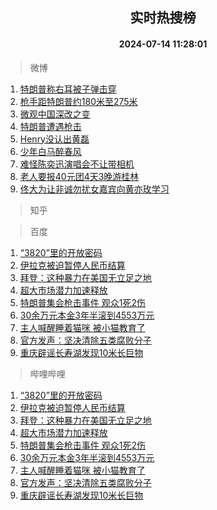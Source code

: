 <div align="center"><h2>实时热搜榜</h2><h4>2024-07-14 11:28:01</h4></div>

> 微博  

1. [特朗普称右耳被子弹击穿](https://s.weibo.com/weibo?q=%23%E7%89%B9%E6%9C%97%E6%99%AE%E7%A7%B0%E5%8F%B3%E8%80%B3%E8%A2%AB%E5%AD%90%E5%BC%B9%E5%87%BB%E7%A9%BF%23&t=31&band_rank=1&Refer=top)<br />
2. [枪手距特朗普约180米至275米](https://s.weibo.com/weibo?q=%23%E6%9E%AA%E6%89%8B%E8%B7%9D%E7%89%B9%E6%9C%97%E6%99%AE%E7%BA%A6180%E7%B1%B3%E8%87%B3275%E7%B1%B3%23&t=31&band_rank=2&Refer=top)<br />
3. [微观中国深改之变](https://s.weibo.com/weibo?q=%23%E5%BE%AE%E8%A7%82%E4%B8%AD%E5%9B%BD%E6%B7%B1%E6%94%B9%E4%B9%8B%E5%8F%98%23&t=31&band_rank=3&Refer=top)<br />
4. [特朗普遭遇枪击](https://s.weibo.com/weibo?q=%23%E7%89%B9%E6%9C%97%E6%99%AE%E9%81%AD%E9%81%87%E6%9E%AA%E5%87%BB%23&t=31&band_rank=4&Refer=top)<br />
5. [Henry没认出黄磊](https://s.weibo.com/weibo?q=%23Henry%E6%B2%A1%E8%AE%A4%E5%87%BA%E9%BB%84%E7%A3%8A%23&t=31&band_rank=5&Refer=top)<br />
6. [少年白马醉春风](https://s.weibo.com/weibo?q=%E5%B0%91%E5%B9%B4%E7%99%BD%E9%A9%AC%E9%86%89%E6%98%A5%E9%A3%8E&t=31&band_rank=6&Refer=top)<br />
7. [难怪陈奕迅演唱会不让带相机](https://s.weibo.com/weibo?q=%E9%9A%BE%E6%80%AA%E9%99%88%E5%A5%95%E8%BF%85%E6%BC%94%E5%94%B1%E4%BC%9A%E4%B8%8D%E8%AE%A9%E5%B8%A6%E7%9B%B8%E6%9C%BA&t=31&band_rank=7&Refer=top)<br />
8. [老人要报40元团4天3晚游桂林](https://s.weibo.com/weibo?q=%23%E8%80%81%E4%BA%BA%E8%A6%81%E6%8A%A540%E5%85%83%E5%9B%A24%E5%A4%A93%E6%99%9A%E6%B8%B8%E6%A1%82%E6%9E%97%23&t=31&band_rank=8&Refer=top)<br />
9. [佟大为让非诚勿扰女嘉宾向黄亦玫学习](https://s.weibo.com/weibo?q=%E4%BD%9F%E5%A4%A7%E4%B8%BA%E8%AE%A9%E9%9D%9E%E8%AF%9A%E5%8B%BF%E6%89%B0%E5%A5%B3%E5%98%89%E5%AE%BE%E5%90%91%E9%BB%84%E4%BA%A6%E7%8E%AB%E5%AD%A6%E4%B9%A0&t=31&band_rank=9&Refer=top)<br />

> 知乎  


> 百度  

1. [“3820”里的开放密码](https://www.baidu.com/s?wd=%E2%80%9C3820%E2%80%9D%E9%87%8C%E7%9A%84%E5%BC%80%E6%94%BE%E5%AF%86%E7%A0%81&sa=fyb_news&rsv_dl=fyb_news)<br />
2. [伊拉克被迫暂停人民币结算](https://www.baidu.com/s?wd=%E4%BC%8A%E6%8B%89%E5%85%8B%E8%A2%AB%E8%BF%AB%E6%9A%82%E5%81%9C%E4%BA%BA%E6%B0%91%E5%B8%81%E7%BB%93%E7%AE%97&sa=fyb_news&rsv_dl=fyb_news)<br />
3. [拜登：这种暴力在美国无立足之地](https://www.baidu.com/s?wd=%E6%8B%9C%E7%99%BB%EF%BC%9A%E8%BF%99%E7%A7%8D%E6%9A%B4%E5%8A%9B%E5%9C%A8%E7%BE%8E%E5%9B%BD%E6%97%A0%E7%AB%8B%E8%B6%B3%E4%B9%8B%E5%9C%B0&sa=fyb_news&rsv_dl=fyb_news)<br />
4. [超大市场潜力加速释放](https://www.baidu.com/s?wd=%E8%B6%85%E5%A4%A7%E5%B8%82%E5%9C%BA%E6%BD%9C%E5%8A%9B%E5%8A%A0%E9%80%9F%E9%87%8A%E6%94%BE&sa=fyb_news&rsv_dl=fyb_news)<br />
5. [特朗普集会枪击事件 观众1死2伤](https://www.baidu.com/s?wd=%E7%89%B9%E6%9C%97%E6%99%AE%E9%9B%86%E4%BC%9A%E6%9E%AA%E5%87%BB%E4%BA%8B%E4%BB%B6+%E8%A7%82%E4%BC%971%E6%AD%BB2%E4%BC%A4&sa=fyb_news&rsv_dl=fyb_news)<br />
6. [30余万元本金3年半滚到4553万元](https://www.baidu.com/s?wd=30%E4%BD%99%E4%B8%87%E5%85%83%E6%9C%AC%E9%87%913%E5%B9%B4%E5%8D%8A%E6%BB%9A%E5%88%B04553%E4%B8%87%E5%85%83&sa=fyb_news&rsv_dl=fyb_news)<br />
7. [主人喊醒睡着猫咪 被小猫教育了](https://www.baidu.com/s?wd=%E4%B8%BB%E4%BA%BA%E5%96%8A%E9%86%92%E7%9D%A1%E7%9D%80%E7%8C%AB%E5%92%AA+%E8%A2%AB%E5%B0%8F%E7%8C%AB%E6%95%99%E8%82%B2%E4%BA%86&sa=fyb_news&rsv_dl=fyb_news)<br />
8. [官方发声：坚决清除五类腐败分子](https://www.baidu.com/s?wd=%E5%AE%98%E6%96%B9%E5%8F%91%E5%A3%B0%EF%BC%9A%E5%9D%9A%E5%86%B3%E6%B8%85%E9%99%A4%E4%BA%94%E7%B1%BB%E8%85%90%E8%B4%A5%E5%88%86%E5%AD%90&sa=fyb_news&rsv_dl=fyb_news)<br />
9. [重庆辟谣长寿湖发现10米长巨物](https://www.baidu.com/s?wd=%E9%87%8D%E5%BA%86%E8%BE%9F%E8%B0%A3%E9%95%BF%E5%AF%BF%E6%B9%96%E5%8F%91%E7%8E%B010%E7%B1%B3%E9%95%BF%E5%B7%A8%E7%89%A9&sa=fyb_news&rsv_dl=fyb_news)<br />

> 哔哩哔哩  

1. [“3820”里的开放密码](https://www.baidu.com/s?wd=%E2%80%9C3820%E2%80%9D%E9%87%8C%E7%9A%84%E5%BC%80%E6%94%BE%E5%AF%86%E7%A0%81&sa=fyb_news&rsv_dl=fyb_news)<br />
2. [伊拉克被迫暂停人民币结算](https://www.baidu.com/s?wd=%E4%BC%8A%E6%8B%89%E5%85%8B%E8%A2%AB%E8%BF%AB%E6%9A%82%E5%81%9C%E4%BA%BA%E6%B0%91%E5%B8%81%E7%BB%93%E7%AE%97&sa=fyb_news&rsv_dl=fyb_news)<br />
3. [拜登：这种暴力在美国无立足之地](https://www.baidu.com/s?wd=%E6%8B%9C%E7%99%BB%EF%BC%9A%E8%BF%99%E7%A7%8D%E6%9A%B4%E5%8A%9B%E5%9C%A8%E7%BE%8E%E5%9B%BD%E6%97%A0%E7%AB%8B%E8%B6%B3%E4%B9%8B%E5%9C%B0&sa=fyb_news&rsv_dl=fyb_news)<br />
4. [超大市场潜力加速释放](https://www.baidu.com/s?wd=%E8%B6%85%E5%A4%A7%E5%B8%82%E5%9C%BA%E6%BD%9C%E5%8A%9B%E5%8A%A0%E9%80%9F%E9%87%8A%E6%94%BE&sa=fyb_news&rsv_dl=fyb_news)<br />
5. [特朗普集会枪击事件 观众1死2伤](https://www.baidu.com/s?wd=%E7%89%B9%E6%9C%97%E6%99%AE%E9%9B%86%E4%BC%9A%E6%9E%AA%E5%87%BB%E4%BA%8B%E4%BB%B6+%E8%A7%82%E4%BC%971%E6%AD%BB2%E4%BC%A4&sa=fyb_news&rsv_dl=fyb_news)<br />
6. [30余万元本金3年半滚到4553万元](https://www.baidu.com/s?wd=30%E4%BD%99%E4%B8%87%E5%85%83%E6%9C%AC%E9%87%913%E5%B9%B4%E5%8D%8A%E6%BB%9A%E5%88%B04553%E4%B8%87%E5%85%83&sa=fyb_news&rsv_dl=fyb_news)<br />
7. [主人喊醒睡着猫咪 被小猫教育了](https://www.baidu.com/s?wd=%E4%B8%BB%E4%BA%BA%E5%96%8A%E9%86%92%E7%9D%A1%E7%9D%80%E7%8C%AB%E5%92%AA+%E8%A2%AB%E5%B0%8F%E7%8C%AB%E6%95%99%E8%82%B2%E4%BA%86&sa=fyb_news&rsv_dl=fyb_news)<br />
8. [官方发声：坚决清除五类腐败分子](https://www.baidu.com/s?wd=%E5%AE%98%E6%96%B9%E5%8F%91%E5%A3%B0%EF%BC%9A%E5%9D%9A%E5%86%B3%E6%B8%85%E9%99%A4%E4%BA%94%E7%B1%BB%E8%85%90%E8%B4%A5%E5%88%86%E5%AD%90&sa=fyb_news&rsv_dl=fyb_news)<br />
9. [重庆辟谣长寿湖发现10米长巨物](https://www.baidu.com/s?wd=%E9%87%8D%E5%BA%86%E8%BE%9F%E8%B0%A3%E9%95%BF%E5%AF%BF%E6%B9%96%E5%8F%91%E7%8E%B010%E7%B1%B3%E9%95%BF%E5%B7%A8%E7%89%A9&sa=fyb_news&rsv_dl=fyb_news)<br />
